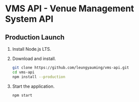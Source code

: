# VMS API - Venue Management System API

## Production Launch

1. Install Node.js LTS.

2. Download and install.
    ```bash
    git clone https://github.com/leungyauming/vms-api.git
    cd vms-api
    npm install --production
    ```

3. Start the application.
    ```bash
    npm start
    ```
